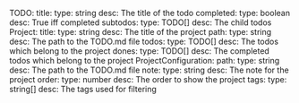TODO:
  title:
    type: string
    desc: The title of the todo
  completed:
    type: boolean
    desc: True iff completed
  subtodos:
    type: TODO[]
    desc: The child todos
Project:
  title:
    type: string
    desc: The title of the project
  path:
    type: string
    desc: The path to the TODO.md file
  todos:
    type: TODO[]
    desc: The todos which belong to the project
  dones:
    type: TODO[]
    desc: The completed todos which belong to the project
ProjectConfiguration:
  path:
    type: string
    desc: The path to the TODO.md file
  note:
    type: string
    desc: The note for the project
  order:
    type: number
    desc: The order to show the project
  tags:
    type: string[]
    desc: The tags used for filtering
